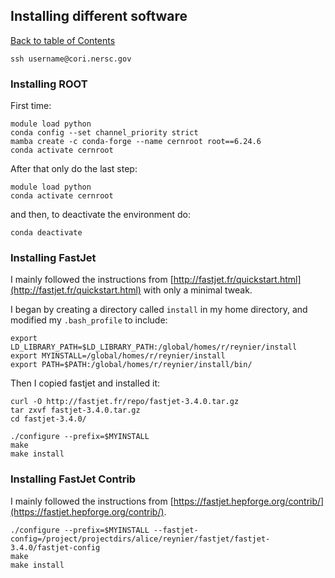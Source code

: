 ## Installing different software
[Back to table of Contents](../README.md)

```
ssh username@cori.nersc.gov
```

### Installing ROOT

First time:

```
module load python
conda config --set channel_priority strict
mamba create -c conda-forge --name cernroot root==6.24.6
conda activate cernroot
```

After that only do the last step:

```
module load python
conda activate cernroot
```

and then, to deactivate the environment do:

```
conda deactivate
```

### Installing FastJet

I mainly followed the instructions from [http://fastjet.fr/quickstart.html](http://fastjet.fr/quickstart.html) with only a minimal tweak.

I began by creating a directory called ```install``` in my home directory, and modified my ```.bash_profile``` to include:

```
export LD_LIBRARY_PATH=$LD_LIBRARY_PATH:/global/homes/r/reynier/install
export MYINSTALL=/global/homes/r/reynier/install
export PATH=$PATH:/global/homes/r/reynier/install/bin/
```

Then I copied fastjet and installed it:

```
curl -O http://fastjet.fr/repo/fastjet-3.4.0.tar.gz 
tar zxvf fastjet-3.4.0.tar.gz
cd fastjet-3.4.0/

./configure --prefix=$MYINSTALL
make 
make install
```

### Installing FastJet Contrib

I mainly followed the instructions from [https://fastjet.hepforge.org/contrib/](https://fastjet.hepforge.org/contrib/).

```
./configure --prefix=$MYINSTALL --fastjet-config=/project/projectdirs/alice/reynier/fastjet/fastjet-3.4.0/fastjet-config
make
make install
```
